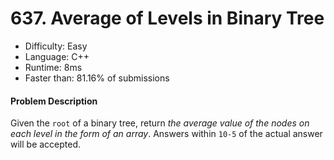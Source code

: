 # 637. Average of Levels in Binary Tree
- Difficulty: Easy
- Language: C++
- Runtime: 8ms
- Faster than: 81.16% of submissions

#### Problem Description
Given the `root` of a binary tree, return *the average value of the nodes on each level in the form of an array*. Answers within `10-5` of the actual answer will be accepted.